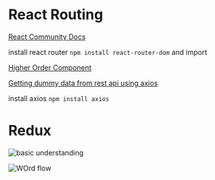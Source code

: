 # React Routing

[React Community Docs](https://reactjs.org/community/routing.html)

install react router
```npm install react-router-dom```
and import

[Higher Order Component](https://reactjs.org/docs/higher-order-components.html)


[Getting dummy data from rest api using axios](https://jsonplaceholder.typicode.com/)

install  axios ```npm install axios```


# Redux

![basic understanding](/img/Screenshot_1.png)

![WOrd flow](/img/Screenshot_3.png)